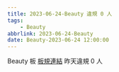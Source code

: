```yaml
---
title: 2023-06-24-Beauty 違規 0 人
tags:
    - Beauty
abbrlink: 2023-06-24-Beauty
date: Beauty-2023-06-24 12:00:00
---
```

Beauty 板 [板規連結](https://www.ptt.cc/bbs/Beauty/M.1630069980.A.84B.html)
昨天違規 0 人
